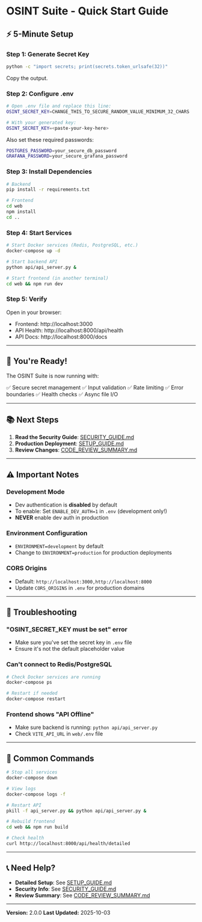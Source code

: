 # OSINT Suite - Quick Start Guide

## ⚡ 5-Minute Setup

### Step 1: Generate Secret Key

```bash
python -c "import secrets; print(secrets.token_urlsafe(32))"
```

Copy the output.

### Step 2: Configure .env

```bash
# Open .env file and replace this line:
OSINT_SECRET_KEY=CHANGE_THIS_TO_SECURE_RANDOM_VALUE_MINIMUM_32_CHARS

# With your generated key:
OSINT_SECRET_KEY=<paste-your-key-here>
```

Also set these required passwords:

```bash
POSTGRES_PASSWORD=your_secure_db_password
GRAFANA_PASSWORD=your_secure_grafana_password
```

### Step 3: Install Dependencies

```bash
# Backend
pip install -r requirements.txt

# Frontend
cd web
npm install
cd ..
```

### Step 4: Start Services

```bash
# Start Docker services (Redis, PostgreSQL, etc.)
docker-compose up -d

# Start backend API
python api/api_server.py &

# Start frontend (in another terminal)
cd web && npm run dev
```

### Step 5: Verify

Open in your browser:
- Frontend: http://localhost:3000
- API Health: http://localhost:8000/api/health
- API Docs: http://localhost:8000/docs

---

## 🎉 You're Ready!

The OSINT Suite is now running with:

✅ Secure secret management
✅ Input validation
✅ Rate limiting
✅ Error boundaries
✅ Health checks
✅ Async file I/O

---

## 📚 Next Steps

1. **Read the Security Guide**: [SECURITY_GUIDE.md](SECURITY_GUIDE.md)
2. **Production Deployment**: [SETUP_GUIDE.md](SETUP_GUIDE.md)
3. **Review Changes**: [CODE_REVIEW_SUMMARY.md](CODE_REVIEW_SUMMARY.md)

---

## ⚠️ Important Notes

### Development Mode
- Dev authentication is **disabled** by default
- To enable: Set `ENABLE_DEV_AUTH=1` in `.env` (development only!)
- **NEVER** enable dev auth in production

### Environment Configuration
- `ENVIRONMENT=development` by default
- Change to `ENVIRONMENT=production` for production deployments

### CORS Origins
- Default: `http://localhost:3000,http://localhost:8000`
- Update `CORS_ORIGINS` in `.env` for production domains

---

## 🐛 Troubleshooting

### "OSINT_SECRET_KEY must be set" error
- Make sure you've set the secret key in `.env` file
- Ensure it's not the default placeholder value

### Can't connect to Redis/PostgreSQL
```bash
# Check Docker services are running
docker-compose ps

# Restart if needed
docker-compose restart
```

### Frontend shows "API Offline"
- Make sure backend is running: `python api/api_server.py`
- Check `VITE_API_URL` in `web/.env` file

---

## 🔧 Common Commands

```bash
# Stop all services
docker-compose down

# View logs
docker-compose logs -f

# Restart API
pkill -f api_server.py && python api/api_server.py &

# Rebuild frontend
cd web && npm run build

# Check health
curl http://localhost:8000/api/health/detailed
```

---

## 📞 Need Help?

- **Detailed Setup**: See [SETUP_GUIDE.md](SETUP_GUIDE.md)
- **Security Info**: See [SECURITY_GUIDE.md](SECURITY_GUIDE.md)
- **Review Summary**: See [CODE_REVIEW_SUMMARY.md](CODE_REVIEW_SUMMARY.md)

---

**Version:** 2.0.0
**Last Updated:** 2025-10-03
